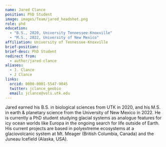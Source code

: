 ```yaml
---
name: Jared Clance
position: PhD Student
image: images/Team/jared_headshot.png
role: phd
education:
  - "B.S., 2020, University Tennessee-Knoxville"
  - "M.S., 2022, University of New Mexico"
affiliation: University of Tennessee-Knoxville
brief-position:
brief-desc: PhD Student
redirect from:
  - author/jared-clance
aliases:
  - J. Clance
  - J Clance
links:
  orcid: 0000-0001-5547-9045
  twitter: jclance_geobio
  email: jclance@vols.utk.edu
---
```


Jared earned his B.S. in biological sciences from UTK in 2020, and his M.S. in earth & planetary science from the University of New Mexico in 2022. He is currently a PhD student studying glacial systems as analogue features for icy ocean worlds like Europa in the ongoing search for life outside of Earth. His current projects are based in polyextreme ecosystems at a glaciovolcanic system at Mt. Meager (British Columbia, Canada) and the Juneau Icefield (Alaska, USA).

